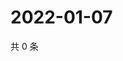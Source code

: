 # 2022-01-07

共 0 条

<!-- BEGIN WEIBO -->
<!-- 最后更新时间 Fri Jan 07 2022 02:11:02 GMT+0800 (China Standard Time) -->

<!-- END WEIBO -->
